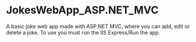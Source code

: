 # JokesWebApp_ASP.NET_MVC
 A basic joke web app made with ASP.NET MVC, where you can add, edit or delete a joke. To use you must run the IIS Express/Run the app.
